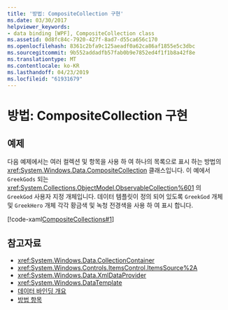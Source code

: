 ```yaml
---
title: '방법: CompositeCollection 구현'
ms.date: 03/30/2017
helpviewer_keywords:
- data binding [WPF], CompositeCollection class
ms.assetid: 0d8fc84c-7920-427f-8ad7-d55ca656c170
ms.openlocfilehash: 8361c2bfa9c125aeadf0a62ca86af1855e5c3dbc
ms.sourcegitcommit: 9b552addadfb57fab0b9e7852ed4f1f1b8a42f8e
ms.translationtype: MT
ms.contentlocale: ko-KR
ms.lasthandoff: 04/23/2019
ms.locfileid: "61931679"
---
```

# <a name="how-to-implement-a-compositecollection"></a>방법: CompositeCollection 구현
## <a name="example"></a>예제  
 다음 예제에서는 여러 컬렉션 및 항목을 사용 하 여 하나의 목록으로 표시 하는 방법의 <xref:System.Windows.Data.CompositeCollection> 클래스입니다. 이 예에서 `GreekGods` 되는 <xref:System.Collections.ObjectModel.ObservableCollection%601> 의 `GreekGod` 사용자 지정 개체입니다. 데이터 템플릿이 정의 되어 있도록 `GreekGod` 개체 및 `GreekHero` 개체 각각 황금색 및 녹청 전경색을 사용 하 여 표시 합니다.  
  
 [!code-xaml[CompositeCollections#1](~/samples/snippets/csharp/VS_Snippets_Wpf/CompositeCollections/CS/Window1.xaml#1)]  
  
## <a name="see-also"></a>참고자료

- <xref:System.Windows.Data.CollectionContainer>
- <xref:System.Windows.Controls.ItemsControl.ItemsSource%2A>
- <xref:System.Windows.Data.XmlDataProvider>
- <xref:System.Windows.DataTemplate>
- [데이터 바인딩 개요](data-binding-overview.md)
- [방법 항목](data-binding-how-to-topics.md)
